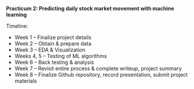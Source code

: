 **Practicum 2: Predicting daily stock market movement with machine learning**

Timeline:
- Week 1 – Finalize project details
- Week 2 – Obtain & prepare data
- Week 3 – EDA & Visualization 
- Weeks 4, 5 – Testing of ML algorithms
- Week 6 – Back testing & analysis
- Week 7 – Revisit entire process & complete writeup, project summary
- Week 8 – Finalize Github repository, record presentation, submit project materials
